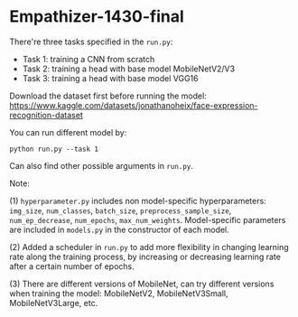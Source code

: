 # Empathizer-1430-final

There're three tasks specified in the `run.py`:
- Task 1: training a CNN from scratch 
- Task 2: training a head with base model MobileNetV2/V3
- Task 3: training a head with base model VGG16

Download the dataset first before running the model:
https://www.kaggle.com/datasets/jonathanoheix/face-expression-recognition-dataset

You can run different model by:
```{bash}
python run.py --task 1
```
Can also find other possible arguments in `run.py`.

Note:

(1) `hyperparameter.py` includes non model-specific hyperparameters:  `img_size`, `num_classes`, `batch_size`, `preprocess_sample_size`, `num_ep_decrease`, `num_epochs`, `max_num_weights`.
Model-specific parameters are included in `models.py` in the constructor of each model.

(2) Added a scheduler in `run.py` to add more flexibility in changing learning rate along the training process, by increasing or decreasing learning rate after a certain number of epochs.

(3) There are different versions of MobileNet, can try different versions when training the model: MobileNetV2, MobileNetV3Small, MobileNetV3Large, etc.

